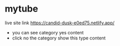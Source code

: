 # mytube
live site link https://candid-dusk-e0ed75.netlify.app/
- you can see category yes content
- click no the category show this type content 
